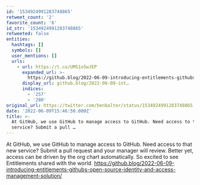 ```yaml
---
id: '1534924991283748865'
retweet_count: '2'
favorite_count: '6'
id_str: '1534924991283748865'
retweeted: false
entities:
  hashtags: []
  symbols: []
  user_mentions: []
  urls:
    - url: https://t.co/UMS1o5wJEP
      expanded_url: >-
        https://github.blog/2022-06-09-introducing-entitlements-githubs-open-source-identity-and-access-management-solution/
      display_url: github.blog/2022-06-09-int…
      indices:
        - '257'
        - '280'
original_url: https://twitter.com/benbalter/status/1534924991283748865
date: '2022-06-09T15:46:50.000Z'
title: >-
  At GitHub, we use GitHub to manage access to GitHub. Need access to that new
  service? Submit a pull …
---
```


At GitHub, we use GitHub to manage access to GitHub. Need access to that new service? Submit a pull request and your manager will review. Better yet, access can be driven by the org chart automatically. So excited to see Entitlements shared with the world. https://github.blog/2022-06-09-introducing-entitlements-githubs-open-source-identity-and-access-management-solution/